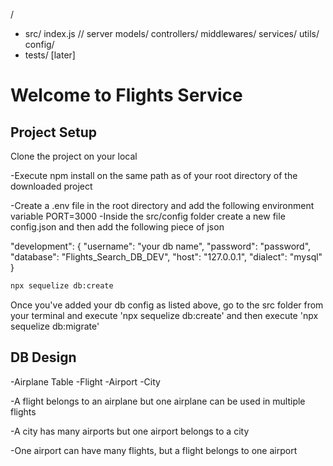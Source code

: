 /

- src/
    index.js        // server
    models/
    controllers/
    middlewares/
    services/
    utils/
    config/
- tests/            [later]


# Welcome to Flights Service

## Project Setup

Clone the project on your local

-Execute npm install on the same path as of your root directory of the downloaded project

-Create a .env file in the root directory and add the following environment variable
   PORT=3000
-Inside the src/config folder create a new file config.json and then add the following piece of json

 "development": {
    "username": "your db name",
    "password": "password",
    "database": "Flights_Search_DB_DEV",
    "host": "127.0.0.1",
    "dialect": "mysql"
}


```bash
npx sequelize db:create
```

  Once you've added your db config as listed above, go to the src folder from your terminal and execute 'npx sequelize db:create'
  and then execute
  'npx sequelize db:migrate'

## DB Design
-Airplane Table
-Flight
-Airport
-City

-A flight belongs to an airplane but one airplane can be used in multiple flights

-A city has many airports but one airport belongs to a city

-One airport can have many flights, but a flight belongs to one airport

